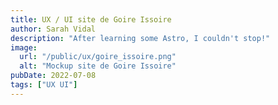 ```yaml
---
title: UX / UI site de Goire Issoire
author: Sarah Vidal
description: "After learning some Astro, I couldn't stop!"
image:
  url: "/public/ux/goire_issoire.png"
  alt: "Mockup site de Goire Issoire"
pubDate: 2022-07-08
tags: ["UX UI"]
---
```


